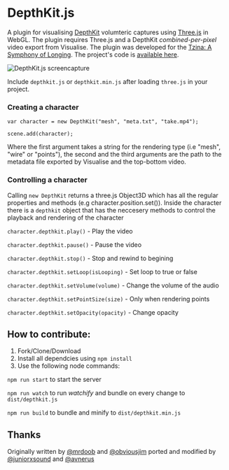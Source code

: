 # DepthKit.js
A plugin for visualising [DepthKit](http://www.depthkit.tv/) volumteric captures using [Three.js](https://github.com/mrdoob/three.js) in WebGL. The plugin requires Three.js and a DepthKit *combined-per-pixel* video export from Visualise. 
The plugin was developed for the [Tzina: A Symphony of Longing](https://tzina.space). The project's code is [available here](https://github.com/Avnerus/tzina).

![DepthKit.js screencapture](https://github.com/juniorxsound/DepthKit.js/blob/master/assets/gh/wire.gif)

Include ```depthkit.js``` or ```depthkit.min.js``` after loading ```three.js``` in your project.

### Creating a character
```
var character = new DepthKit("mesh", "meta.txt", "take.mp4");

scene.add(character);
```
Where the first argument takes a string for the rendering type (i.e "mesh", "wire" or "points"), the second and the third arguments are the path to the metadata file exported by Visualise and the top-bottom video.

### Controlling a character
Calling ```new DepthKit``` returns a three.js Object3D which has all the regular properties and methods (e.g character.position.set()). Inside the character there is a ```depthkit``` object that has the neccesery methods to control the playback and rendering of the character

```character.depthkit.play()``` - Play the video

```character.depthkit.pause()``` - Pause the video

```character.depthkit.stop()``` - Stop and rewind to begining

```character.depthkit.setLoop(isLooping)``` - Set loop to true or false

```character.depthkit.setVolume(volume)``` - Change the volume of the audio

```character.depthkit.setPointSize(size)``` - Only when rendering points

```character.depthkit.setOpacity(opacity)``` - Change opacity

## How to contribute:
1. Fork/Clone/Download
1. Install all dependcies using ```npm install```
1. Use the following node commands:

```npm run start``` to start the server

```npm run watch``` to run *watchify* and bundle on every change to ```dist/depthkit.js```

```npm run build``` to bundle and minify to ```dist/depthkit.min.js```

## Thanks
Originally written by [@mrdoob](https://github.com/mrdoob) and [@obviousjim](https://github.com/obviousjim) ported and modified by [@juniorxsound](https://github.com/juniorxsound) and [@avnerus](https://github.com/Avnerus)

